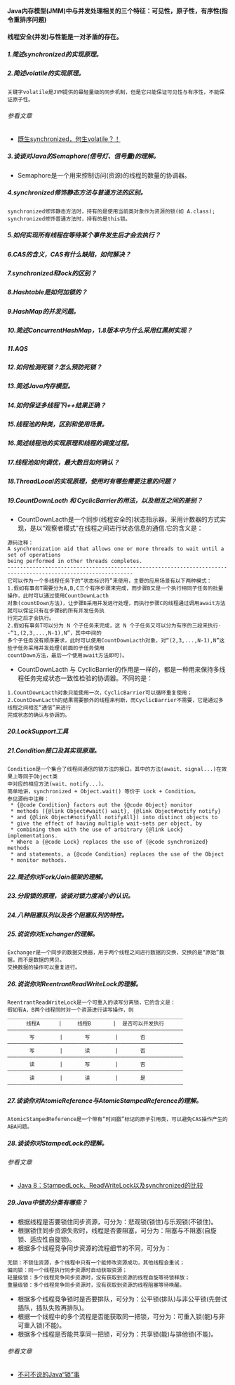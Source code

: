 #### Java内存模型(JMM)中与并发处理相关的三个特征：可见性，原子性，有序性(指令重排序问题)
#### 线程安全(并发)与性能是一对矛盾的存在。
##### 1.简述synchronized的实现原理。

##### 2.简述volatile的实现原理。
```
关键字volatile是JVM提供的最轻量级的同步机制，但是它只能保证可见性与有序性，不能保证原子性。
```
###### 参看文章
* <a href="https://mp.weixin.qq.com/s/nzJdqJkXl1Dj4-JNzJHGEQ" target="_blank">既生synchronized，何生volatile？！</a>
##### 3.谈谈对Java的Semaphore(信号灯、信号量)的理解。
* Semaphore是一个用来控制访问(资源)的线程的数量的协调器。

##### 4.synchronized修饰静态方法与普通方法的区别。
```
synchronized修饰静态方法时，持有的是使用当前类对象作为资源的锁(如 A.class);
synchronized修饰普通方法时，持有的是this锁。
```

##### 5.如何实现所有线程在等待某个事件发生后才会去执行？

##### 6.CAS的含义，CAS有什么缺陷，如何解决？

##### 7.synchronized和lock的区别？

##### 8.Hashtable是如何加锁的？

##### 9.HashMap的并发问题。

##### 10.简述ConcurrentHashMap，1.8版本中为什么采用红黑树实现？

##### 11.AQS

##### 12.如何检测死锁？怎么预防死锁？

##### 13.简述Java内存模型。

##### 14.如何保证多线程下i++结果正确？

##### 15.线程池的种类，区别和使用场景。

##### 16.简述线程池的实现原理和线程的调度过程。

##### 17.线程池如何调优，最大数目如何确认？

##### 18.ThreadLocal的实现原理，使用时有哪些需要注意的问题？

##### 19.CountDownLacth 和 CyclicBarrier的用法，以及相互之间的差别？
* CountDownLacth是一个同步(线程安全的)状态指示器，采用计数器的方式实现，是以“观察者模式”在线程之间进行状态信息的通信.它的含义是：
```
源码注释：
A synchronization aid that allows one or more threads to wait until a set of operations 
being performed in other threads completes.
--------------------------------------------------------------------------------------------------------------
它可以作为一个多线程任务下的“状态标识符”来使用，主要的应用场景有以下两种模式：
1.假如有事务T需要分为A,B,C三个有序步骤来完成，而步骤B又是一个执行相同子任务的批量操作，此时可以通过使用CountDownLacth
对象(countDown方法)，让步骤B采用并发进行处理，而执行步骤C的线程通过调用await方法就可以保证只有在步骤B的所有并发任务执
行完之后才会执行。
2.假如有事务T可以分为 N 个子任务来完成，这 N 个子任务又可以分为有序的三段来执行--“1,(2,3,...,N-1),N”，其中中间的
多个子任务没有顺序要求，此时可以使用CountDownLacth对象，对“(2,3,...,N-1),N”这些子任务采用并发处理(前面的子任务使用
countDown方法，最后一个使用await方法即可)。
```
* CountDownLacth 与 CyclicBarrier的作用是一样的，都是一种用来保持多线程任务完成状态一致性检验的协调器。不同的是：
```
1.CountDownLacth对象只能使用一次，CyclicBarrier可以循环重复使用；
2.CountDownLacth的结果需要额外的线程来判断，而CyclicBarrier不需要，它是通过多线程之间相互“通信”来进行
完成状态的确认与协调的。
```

##### 20.LockSupport工具

##### 21.Condition接口及其实现原理。
```
Condition是一个集合了线程间通信的锁方法的接口。其中的方法(await、signal...)在效果上等同于Object类
中对应的相应方法(wait、notify...)。
简单地讲，synchronized + Object.wait() 等价于 Lock + Condition。
参见源码中注释：
 * {@code Condition} factors out the {@code Object} monitor
 * methods ({@link Object#wait() wait}, {@link Object#notify notify}
 * and {@link Object#notifyAll notifyAll}) into distinct objects to
 * give the effect of having multiple wait-sets per object, by
 * combining them with the use of arbitrary {@link Lock} implementations.
 * Where a {@code Lock} replaces the use of {@code synchronized} methods
 * and statements, a {@code Condition} replaces the use of the Object
 * monitor methods.
```

##### 22.简述你对Fork/Join框架的理解。

##### 23.分段锁的原理，谈谈对锁力度减小的认识。

##### 24.八种阻塞队列以及各个阻塞队列的特性。

##### 25.说说你对Exchanger的理解。
```
Exchanger是一个同步的数据交换器，用于两个线程之间进行数据的交换，交换的是“原始”数据，而不是数据的拷贝。
交换数据的操作可以重复进行。
```

##### 26.说说你对ReentrantReadWriteLock的理解。
```
ReentrantReadWriteLock是一个可重入的读写分离锁，它的含义是：
假如有A，B两个线程同时对一个资源进行读写操作，则
________________________________________________________
      线程A      |     线程B       |  是否可以并发执行
————————————————————————————————————————————————————————
       写        |       写        |       否
————————————————————————————————————————————————————————
       写        |       读        |       否
————————————————————————————————————————————————————————
       读        |       写        |       否
————————————————————————————————————————————————————————
       读        |       读        |       是
————————————————————————————————————————————————————————
```

##### 27.谈谈你对AtomicReference与AtomicStampedReference的理解。
```
AtomicStampedReference是一个带有“时间戳”标记的原子引用类，可以避免CAS操作产生的ABA问题。
```

##### 28.谈谈你对StampedLock的理解。
###### 参看文章
* <a href="http://ifeve.com/java-8-stampedlocks-vs-readwritelocks-and-synchronized/" target="_blank">Java 8：StampedLock、ReadWriteLock以及synchronized的比较</a>

##### 29.Java中锁的分类有哪些？
* 根据线程是否要锁住同步资源，可分为：悲观锁(锁住)与乐观锁(不锁住)。
* 根据锁住同步资源失败时，线程是否要阻塞，可分为：阻塞与不阻塞(自旋锁、适应性自旋锁)。
* 根据多个线程竞争同步资源的流程细节的不同，可分为：
```
无锁：不锁住资源，多个线程中只有一个能修改资源成功，其他线程会重试；
偏向锁：同一个线程执行同步资源时自动获取资源；
轻量级锁：多个线程竞争同步资源时，没有获取到资源的线程自旋等待锁释放；
重量级锁：多个线程竞争同步资源时，没有获取到资源的线程阻塞等待唤醒。
```
* 根据多个线程竞争锁时是否要排队，可分为：公平锁(排队)与非公平锁(先尝试插队，插队失败再排队)。
* 根据一个线程中的多个流程是否能获取同一把锁，可分为：可重入锁(能)与非可重入锁(不能)。
* 根据多个线程是否能共享同一把锁，可分为：共享锁(能)与排他锁(不能)。

###### 参看文章
* <a href="https://mp.weixin.qq.com/s/E2fOUHOabm10k_EVugX08g" target="_blank">不可不说的Java“锁”事</a>
